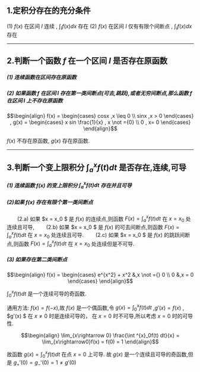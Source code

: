 ## 1.定积分存在的充分条件
(1) $f(x)$ 在区间 $I$ 连续 , $\displaystyle \int_I f(x) dx$ 存在
(2) $f(x)$ 在区间 $I$ 仅有有限个间断点 ,  $\displaystyle \int_I f(x) dx$ 存在

---
## 2.判断一个函数 $f$ 在一个区间 $I$ 是否存在原函数
##### (1) 连续函数在区间存在原函数
##### (2) 如果函数 $f$ 在区间 $I$ 存在第一类间断点(可去,跳跃),或者无穷间断点,那么函数 $f$ 在区间 $I$ 上不存在原函数


$$\begin{align}
    f(x) = \begin{cases}
        cosx ,x \leq 0 \\
        sinx ,x > 0
    \end{cases} , g(x) = \begin{cases}
        x sin \frac{1}{x} , x \not ={0} \\
        0 , x= 0
    \end{cases}
\end{align}$$

$f(x)$ 不存在原函数, $g(x)$ 存在原函数.


---
## 3.判断一个变上限积分 $\int^x_af(t)dt$ 是否存在,连续,可导
##### (1) 连续函数 $f(x)$ 的变上限积分 $\int^x_af(t)dt$ 存在并且可导
##### (2)如果 $f(x)$ 存在有限个第一类间断点
&emsp;&emsp;(2.a) 如果 $x = x_0 $ 是 $f(x)$ 的连续点,则函数 $F(x) = \int^x_a f(t) dt$ 在 $x = x_0$ 处连续且可导,
&emsp;&emsp;(2.b) 如果 $x = x_0 $ 是 $f(x)$ 的可去间断点,则函数 $F(x) = \int^x_a f(t) dt$ 在 $x = x_0$ 处连续且可导.
&emsp;&emsp;(2.c) 如果 $x = x_0 $ 是 $f(x)$ 的跳跃间断点,则函数 $F(x) = \int^x_a f(t) dt$ 在 $x = x_0$ 处连续但是不可导.
##### (3) 如果存在第二类间断点

$$\begin{align}
    f(x) = \begin{cases}
        e^{x^2} + x^2 &,x \not ={} 0 \\
        0 &,x = 0
    \end{cases}
\end{align}$$

$\displaystyle \int^x_0 f(t) dt$ 是一个连续可导的奇函数.

通用方法:
$f(x) = f(-x)$,故 $f(x)$ 是一个偶函数,令 $g(x) = \int^x_0f(t)dt$ ,$g'(x) = f(x)$ , $g'(x) $ 在 $x\not ={0}$ 时是连续可导的， 在 $x = 0$ 时不可导,所以考虑 $x = 0$ 时的可导性.

$$\begin{align}
    \lim_{x\rightarrow 0} \frac{\int
    ^{x}_0f(t) dt}{x} = \lim_{x\rightarrow0}f(x) = f(0) = 1
\end{align}$$

故函数 $g(x) = \int^{x}_0 f(t) dt$ 在点 $x = 0$ 上可导. 故 $g(x)$ 是一个连续且可导的奇函数,但是 $g_+'(0) =g_-'(0) = 1 \not ={g'(0)}$


